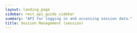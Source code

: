 ```yaml
---
layout: landing_page
sidebar: rest_api_guide_sidebar
summary: "API for logging in and accessing session data."
title: Session Management (session)
---
```

